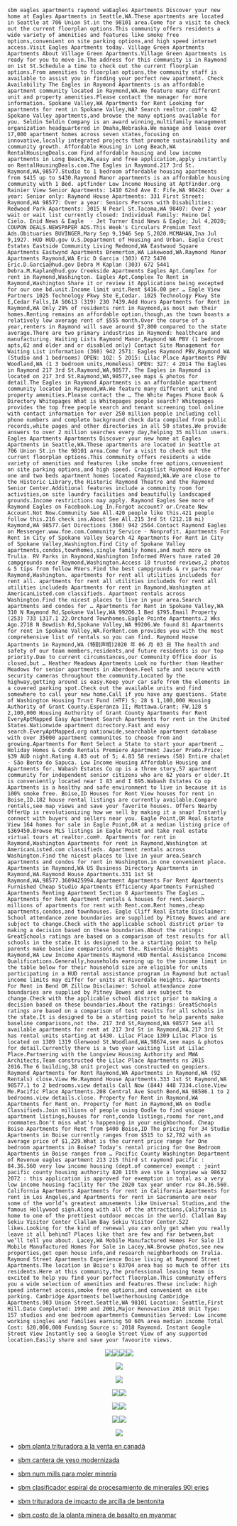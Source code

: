 
```
sbm eagles apartments raymond waEagles Apartments Discover your new home at Eagles Apartments in Seattle,WA.These apartments are located in Seattle at 706 Union St.in the 98101 area.Come for a visit to check out the current floorplan options.This community offers residents a wide variety of amenities and features like smoke free options,convenient on site parking options,and high speed internet access.Visit Eagles Apartments today. Village Green Apartments Apartments About Village Green Apartments.Village Green Apartments is ready for you to move in.The address for this community is in Raymond on 1st St.Schedule a time to check out the current floorplan options.From amenities to floorplan options,the community staff is available to assist you in finding your perfect new apartment. Check Availability The Eagles in Raymond Apartments is an affordable apartment community located in Raymond,WA.We feature many different unit and property amenities.Please contact the manager for more information. Spokane Valley,WA Apartments for Rent Looking for apartments for rent in Spokane Valley,WA? Search realtor.com®'s 42 Spokane Valley apartments,and browse the many options available for you. Seldin Seldin Company is an award winning,multifamily management organization headquartered in Omaha,Nebraska.We manage and lease over 17,000 apartment homes across seven states,focusing on innovative,locally integrated projects that promote sustainability and community growth. Affordable Housing in Long Beach,WA RentalHousingDeals.com Find affordable housing and low income apartments in Long Beach,WA,easy and free application,apply instantly on RentalHousingDeals.com.The Eagles in Raymond.217 3rd St. Raymond,WA,98577.Studio to 1 bedroom affordable housing apartments from $415 up to $430.Raymond Manor apartments is an affordable housing community with 1 Bed. aptfinder Low Income Housing at AptFinder.org Rainier View Senior Apartments: 1410 62nd Ave E: Fife,WA 98424: Over a year: Senior only: Raymond House Apartments: 331 First Street: Raymond,WA 98577: Over a year: Seniors Persons with Disabilities: Redwood Park Apartments: 3015 N Pearl St.Tacoma,WA 98407: Over 2 year wait or wait list currently closed: Individual Family: Reino Del Cielo. Enid News & Eagle  · Jet Turner Enid News & Eagle; Jul 4,2020; COUPON DEALS.NEWSPAPER ADS.This Week's Circulars Premium Text Ads.Obituaries BUVINGER,Mary Sep 9,1946 Sep 5,2020.MCMAHAN,Ina Jul 9,1927. HUD HUD.gov U.S.Department of Housing and Urban. Eagle Crest Estates Eastside Community Living Redmond,WA Eastwood Square Apartments Eastwynd Apartments Bremerton,WA Lakewood,WA.Raymond Manor Apartments Raymond,WA Eric D Garcia (303) 672 5470 Eric.D.Garcia@hud.gov Debra M Kaplan (303) 672 5441 Debra.M.Kaplan@hud.gov Creekside Apartments Eagles Apt.Complex for rent in Raymond,Washington. Eagles Apt.Complex To Rent in Raymond,Washington Share it or review it Applications being excepted for our one bd.unit.Income limit unit.Rent $416.00 per … Eagle View Partners 1025 Technology Pkwy Ste E,Cedar. 1025 Technology Pkwy Ste E,Cedar Falls,IA 50613 (319) 230 7439.Add Hours Apartments for Rent in Raymond,WA Only 29% of residents rent in Raymond,as most own their homes.Renting remains an affordable option,though,as the town boasts a relatively low average rent of $555 month.Over the course of a year,renters in Raymond will save around $7,800 compared to the state average.There are two primary industries in Raymond: healthcare and manufacturing. Waiting Lists Raymond Manor,Raymond WA PBV (1 bedroom apts,62 and older and or disabled only) Contact Site Management for Waiting List information (360) 942 2571: Eagles Raymond PBV,Raymond WA (Studio and 1 bedrooms) OPEN: 102: 5 2015: Lilac Place Apartments PBV Woodland,WA (1 3 bedroom units,Homeless) OPEN: 327: 4 2014 The Eagles in Raymond 217 3rd St.Raymond,WA,98577. The Eagles in Raymond is located on 217 3rd St.Raymond,WA,98577,see maps & photos for detail.The Eagles in Raymond Apartments is an affordable apartment community located in Raymond,WA.We feature many different unit and property amenities.Please contact the … The White Pages Phone Book & Directory Whitepages What is Whitepages people search? Whitepages provides the top free people search and tenant screening tool online with contact information for over 250 million people including cell phone numbers and complete background check data compiled from public records,white pages and other directories in all 50 states.We provide answers to over 2 million searches every day,helping 35 million users. Eagles Apartments Apartments Discover your new home at Eagles Apartments in Seattle,WA.These apartments are located in Seattle at 706 Union St.in the 98101 area.Come for a visit to check out the current floorplan options.This community offers residents a wide variety of amenities and features like smoke free options,convenient on site parking options,and high speed. Craigslist Raymond House offer one and two beds apartment homes located Raymond,WA.We are close to the Historic Library,the Historic Raymond Theatre and the Raymond Senior Center.Additional features include a community room for activities,on site laundry facilities and beautifully landscaped grounds.Income restrictions may apply. Raymond Eagles See more of Raymond Eagles on Facebook.Log In.Forgot account? or.Create New Account.Not Now.Community See All.420 people like this.421 people follow this.216 check ins.About See All.215 3rd St (212.18 mi) Raymond,WA 98577.Get Directions (360) 942 2564.Contact Raymond Eagles on Messenger.www.foe.com.Community Service · Nonprofit. Apartments For Rent in City of Spokane Valley Search 42 Apartments For Rent in City of Spokane Valley,Washington.Find City of Spokane Valley apartments,condos,townhomes,single family homes,and much more on Trulia. RV Parks in Raymond,Washington Informed RVers have rated 20 campgrounds near Raymond,Washington.Access 18 trusted reviews,2 photos & 5 tips from fellow RVers.Find the best campgrounds & rv parks near Raymond,Washington. apartments for rent all utilities includeds for rent all. apartments for rent all utilities includeds for rent all utilities includeds Apartments for rent in Raymond,Washington at AmericanListed.com classifieds. Apartment rentals across Washington.Find the nicest places to live in your area.Search apartments and condos for … Apartments for Rent in Spokane Valley,WA 310 N Raymond Rd,Spokane Valley,WA 99206.1 Bed $795.Email Property (253) 733 1317.1 22.Orchard Townhomes.Eagle Pointe Apartments.2 Wks Ago.2718 N Bowdish Rd,Spokane Valley,WA 99206.We found 81 Apartments for rent in Spokane Valley,WA.ForRent.com provides you with the most comprehensive list of rentals so you can find. Raymond House Apartments in Raymond,WA (特别声明)2020 年 06 月 03 日 The health and safety of our team members,residents,and future residents is our top priority.Due to current circumstances,our Community Office door is closed,but … Heather Meadows Apartments Look no further than Heather Meadows for senior apartments in Aberdeen.Feel safe and secure with security cameras throughout the community.Located by the highway,getting around is easy.Keep your car safe from the elements in a covered parking spot.Check out the available units and find somewhere to call your new home.Call if you have any questions. State of Washington Housing Trust Fund (HTF) S; 28 $ 1,100,000 Housing Authority of Grant County.Esperanza II; Mattawa.Grant; FW.128 $ 2,100,000 Housing Authority of Grant County Apartments For Rent EveryAptMapped Easy Apartment Search Apartments for rent in the United States.Nationwide apartment directory.Fast and easy search.EveryAptMapped.org nationwide,searchable apartment database with over 35000 apartment communites to choose from and growing.Apartments For Rent Select a State to start your apartment … Holiday Homes & Condo Rentals Premiere Apartment Javier Prado.Price: $39 AUD night.Rating 4.83 out of 5; 4.83 58 reviews (58) Entire chalet · São Bento do Sapuca. Low Income Housing Affordable Housing and Apartments for. Wabash Estates Co op is a three story,57 apartment community for independent senior citizens who are 62 years or older.It is conveniently located near I 83 and I 695.Wabash Estates Co op Apartments is a healthy and safe environment to live in because it is 100% smoke free. Boise,ID Houses for Rent View houses for rent in Boise,ID.182 house rental listings are currently available.Compare rentals,see map views and save your favorite houses. Offers Nearby OfferUp is revolutionizing how we sell by making it a snap! Instantly connect with buyers and sellers near you. Eagle Point,OR Real Estate View 164 homes for sale in Eagle Point,OR at a median listing price of $369450.Browse MLS listings in Eagle Point and take real estate virtual tours at realtor.com®. Apartments for rent in Raymond,Washington Apartments for rent in Raymond,Washington at AmericanListed.com classifieds. Apartment rentals across Washington.Find the nicest places to live in your area.Search apartments and condos for rent in Washington.in one convenient place. Apartments in Raymond,WA US Business Directory Apartments in Raymond,WA.Raymond House Apartments.331 1st St Raymond,WA,98577.3609425994.Apartment Apartments For Rent Apartments Furnished Cheap Studio Apartments Efficiency Apartments Furnished Apartments Renting Apartment Section 8 Apartments The Eagles … Apartments for Rent Apartment rentals & houses for rent.Search millions of apartments for rent with Rent.com.Rent homes,cheap apartments,condos,and townhouses. Eagle Cliff Real Estate Disclaimer: School attendance zone boundaries are supplied by Pitney Bowes and are subject to change.Check with the applicable school district prior to making a decision based on these boundaries.About the ratings: GreatSchools ratings are based on a comparison of test results for all schools in the state.It is designed to be a starting point to help parents make baseline comparisons,not the. Riverdale Heights Raymond,WA Low Income Apartments Raymond HUD Rental Assistance Income Qualifications.Generally,households earning up to the income limit in the table below for their household size are eligible for units participating in a HUD rental assistance program in Raymond but actual income limits may differ for units at Riverdale Heights. Apartments For Rent in Bend OR Zillow Disclaimer: School attendance zone boundaries are supplied by Pitney Bowes and are subject to change.Check with the applicable school district prior to making a decision based on these boundaries.About the ratings: GreatSchools ratings are based on a comparison of test results for all schools in the state.It is designed to be a starting point to help parents make baseline comparisons,not the. 217 3rd St,Raymond,WA 98577 See all available apartments for rent at 217 3rd St in Raymond,WA.217 3rd St has rental units starting at $430. Lilac Place 1309 Lilac Place is located on 1309 1319 Glenwood St.Woodland,WA,98674,see maps & photos for detail.Currently there is a two year waiting list at Lilac Place.Partnering with the Longview Housing Authority and MWA Architects,Team constructed the Lilac Place Apartments ns 2015 2016.The 6 building,38 unit project was constructed on geopiers. Raymond Apartments for Rent Raymond,WA Apartments in Raymond,WA (92 Rentals) close.View Me.Raymond House Apartments.333 1st St Raymond,WA 98577.1 to 2 bedrooms.view details Call Now (844) 448 7334.close.View Me.Pacific Place Apartments.208 Central Ave South Bend,WA 98586.1 to 2 bedrooms.view details.close. Property for Rent in Raymond,WA Apartments for Rent on. Property for Rent in Raymond,WA on Oodle Classifieds.Join millions of people using Oodle to find unique apartment listings,houses for rent,condo listings,rooms for rent,and roommates.Don't miss what's happening in your neighborhood. Cheap Boise Apartments for Rent from $400 Boise,ID The pricing for 34 Studio Apartments in Boise currently ranges from $515 to $2,782 with an average price of $1,229.What is the current price range for One bedroom apartments in Boise? Today's rental pricing for One Bedroom Apartments in Boise ranges from … Pacific County Washington Department of Revenue eagles apartment 213 215 third st raymond pacific : 84.36.560 very low income housing (dept.of commerce) exempt : joint pacific county housing authority 820 11th ave ste a longview wa 98632 2072 : this application is approved for exemption in total as a very low income housing facility for the 2020 tax year under rcw 84.36.560. California Apartments Apartments for rent in California Apartments for rent in Los Angeles,and Apartments for rent in Sacramento are near some of the world’s greatest amusements like Universal Studios,and the famous Hollywood sign.Along with all of the attractions,California is home to one of the prettiest outdoor meccas in the world. Clallam Bay Sekiu Visitor Center Clallam Bay Sekiu Visitor Center.522 likes.Looking for the kind of renewal you can only get when you really leave it all behind? Places like that are few and far between,but we’ll tell you about. Lacey,WA Mobile Manufactured Homes For Sale 13 Mobile Manufactured Homes For Sale in Lacey,WA.Browse photos,see new properties,get open house info,and research neighborhoods on Trulia. Raymond Street Apartments Experience Boise living at Raymond Street Apartments.The location in Boise's 83704 area has so much to offer its residents.Here at this community,the professional leasing team is excited to help you find your perfect floorplan.This community offers you a wide selection of amenities and features.These include: high speed internet access,smoke free options,and convenient on site parking. Cambridge Apartments bellwetherhousing Cambridge Apartments.903 Union Street.Seattle,WA 98101 Location: Seattle,First Hill.Date Completed: 1990 and 2001,Major Renovation 2018 Unit Type: 157 studios and one bedroom apartments Communities Served: Low income working singles and families earning 50 60% area median income Total Cost: $20,000,000 Funding Source s: 2018 Raymond. Instant Google Street View Instantly see a Google Street View of any supported location.Easily share and save your favourite views. 
```

<div align="center">

<a href="https://es-mill.shibang-china.com/github&k=sbm+eagles+apartments+raymond+wa"><img src="https://static.shibang-china.com/es/mill/index.jpg"></a><a href="https://es-mill.shibang-china.com/materials.htmlgithub&k=sbm+eagles+apartments+raymond+wa"><img src="https://static.shibang-china.com/es/mill/materials.jpg"></a><a href="https://es-mill.shibang-china.com/about.htmlgithub&k=sbm+eagles+apartments+raymond+wa"><img src="https://static.shibang-china.com/es/mill/about.jpg"></a><a href="https://es-mill.shibang-china.com/contact.htmlgithub&k=sbm+eagles+apartments+raymond+wa"><img src="https://static.shibang-china.com/es/mill/contact.jpg"></a>

<a href="https://es-mill.shibang-china.com/github&k=sbm+eagles+apartments+raymond+wa"><img src="https://static.shibang-china.com/es/mill/banner.jpg"></a>

<a href="https://swt.shibang-china.com/github&k=sbm+eagles+apartments+raymond+wa"><img src="https://static.shibang-china.com/es/mill/chat.jpg"></a>

<a href="https://es-mill.shibang-china.com/products/vertical-roller-mill.htmlgithub&k=sbm+eagles+apartments+raymond+wa"><img src="https://static.shibang-china.com/es/mill/vertical.jpg"></a><a href="https://es-mill.shibang-china.com/products/raymond-mill.htmlgithub&k=sbm+eagles+apartments+raymond+wa"><img src="https://static.shibang-china.com/es/mill/raymond.jpg"></a>

<a href="https://es-mill.shibang-china.com/products/ultrafine-grinding-mill.htmlgithub&k=sbm+eagles+apartments+raymond+wa"><img src="https://static.shibang-china.com/es/mill/ultrafine.jpg"></a><a href="https://es-mill.shibang-china.com/products/trapezium-grinding-mill.htmlgithub&k=sbm+eagles+apartments+raymond+wa"><img src="https://static.shibang-china.com/es/mill/trapezium.jpg"></a>

<a href="https://es-mill.shibang-china.com/products/ball-mill.htmlgithub&k=sbm+eagles+apartments+raymond+wa"><img src="https://static.shibang-china.com/es/mill/ball.jpg"></a><a href="https://es-mill.shibang-china.com/products/hammer-mill.htmlgithub&k=sbm+eagles+apartments+raymond+wa"><img src="https://static.shibang-china.com/es/mill/hammer.jpg"></a>

<a href="https://swt.shibang-china.com/github&k=sbm+eagles+apartments+raymond+wa"><img src="https://static.shibang-china.com/es/mill/case.jpg"></a>

</div>


* [sbm planta trituradora a la venta en canadá](sbm%20planta%20trituradora%20a%20la%20venta%20en%20canad%C3%A1.md)

* [sbm cantera de yeso modernizada](sbm%20cantera%20de%20yeso%20modernizada.md)

* [sbm num mills para moler minería](sbm%20num%20mills%20para%20moler%20miner%C3%ADa.md)

* [sbm clasificador espiral de procesamiento de minerales 90l eries](sbm%20clasificador%20espiral%20de%20procesamiento%20de%20minerales%2090l%20eries.md)

* [sbm trituradora de impacto de arcilla de bentonita](sbm%20trituradora%20de%20impacto%20de%20arcilla%20de%20bentonita.md)

* [sbm costo de la planta minera de basalto en myanmar](sbm%20costo%20de%20la%20planta%20minera%20de%20basalto%20en%20myanmar.md)
